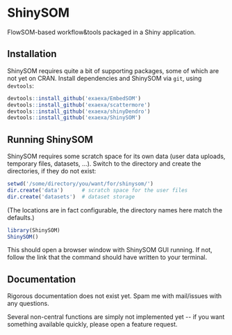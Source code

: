 # ShinySOM

FlowSOM-based workflow&tools packaged in a Shiny application.

## Installation

ShinySOM requires quite a bit of supporting packages, some of which are not yet on CRAN. Install dependencies and ShinySOM via `git`, using `devtools`:

```r
devtools::install_github('exaexa/EmbedSOM')
devtools::install_github('exaexa/scattermore')
devtools::install_github('exaexa/shinyDendro')
devtools::install_github('exaexa/ShinySOM')
```

## Running ShinySOM

ShinySOM requires some scratch space for its own data (user data uploads,
temporary files, datasets, ...). Switch to the directory and create the
directories, if they do not exist:

```r
setwd('/some/directory/you/want/for/shinysom/')
dir.create('data')      # scratch space for the user files
dir.create('datasets')  # dataset storage
```

(The locations are in fact configurable, the directory names here match the
defaults.)

```r
library(ShinySOM)
ShinySOM()
```

This should open a browser window with ShinySOM GUI running. If not, follow the link that the command should have written to your terminal.

## Documentation

Rigorous documentation does not exist yet. Spam me with mail/issues with any questions.

Several non-central functions are simply not implemented yet -- if you want something available quickly, please open a feature request.
